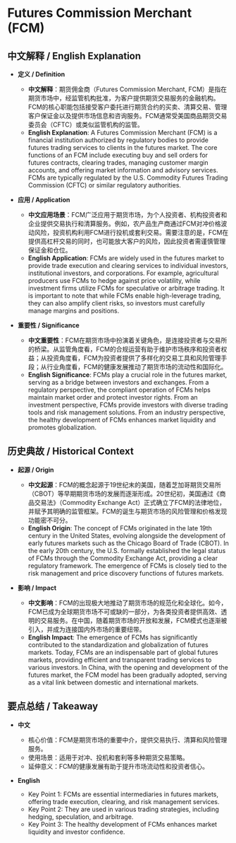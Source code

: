 # Futures Commission Merchant (FCM)

## 中文解释 / English Explanation

* **定义 / Definition**  
  - **中文解释**：期货佣金商（Futures Commission Merchant, FCM）是指在期货市场中，经监管机构批准，为客户提供期货交易服务的金融机构。FCM的核心职能包括接受客户委托进行期货合约的买卖、清算交易、管理客户保证金以及提供市场信息和咨询服务。FCM通常受美国商品期货交易委员会（CFTC）或类似监管机构的监管。  
  - **English Explanation**: A Futures Commission Merchant (FCM) is a financial institution authorized by regulatory bodies to provide futures trading services to clients in the futures market. The core functions of an FCM include executing buy and sell orders for futures contracts, clearing trades, managing customer margin accounts, and offering market information and advisory services. FCMs are typically regulated by the U.S. Commodity Futures Trading Commission (CFTC) or similar regulatory authorities.

* **应用 / Application**  
  - **中文应用场景**：FCM广泛应用于期货市场，为个人投资者、机构投资者和企业提供交易执行和清算服务。例如，农产品生产商通过FCM对冲价格波动风险，投资机构利用FCM进行投机或套利交易。需要注意的是，FCM在提供高杠杆交易的同时，也可能放大客户的风险，因此投资者需谨慎管理保证金和仓位。  
  - **English Application**: FCMs are widely used in the futures market to provide trade execution and clearing services to individual investors, institutional investors, and corporations. For example, agricultural producers use FCMs to hedge against price volatility, while investment firms utilize FCMs for speculative or arbitrage trading. It is important to note that while FCMs enable high-leverage trading, they can also amplify client risks, so investors must carefully manage margins and positions.

* **重要性 / Significance**  
  - **中文重要性**：FCM在期货市场中扮演着关键角色，是连接投资者与交易所的桥梁。从监管角度看，FCM的合规运营有助于维护市场秩序和投资者权益；从投资角度看，FCM为投资者提供了多样化的交易工具和风险管理手段；从行业角度看，FCM的健康发展推动了期货市场的流动性和国际化。  
  - **English Significance**: FCMs play a crucial role in the futures market, serving as a bridge between investors and exchanges. From a regulatory perspective, the compliant operation of FCMs helps maintain market order and protect investor rights. From an investment perspective, FCMs provide investors with diverse trading tools and risk management solutions. From an industry perspective, the healthy development of FCMs enhances market liquidity and promotes globalization.

## 历史典故 / Historical Context

* **起源 / Origin**  
  - **中文起源**：FCM的概念起源于19世纪末的美国，随着芝加哥期货交易所（CBOT）等早期期货市场的发展而逐渐形成。20世纪初，美国通过《商品交易法》（Commodity Exchange Act）正式确立了FCM的法律地位，并赋予其明确的监管框架。FCM的诞生与期货市场的风险管理和价格发现功能密不可分。  
  - **English Origin**: The concept of FCMs originated in the late 19th century in the United States, evolving alongside the development of early futures markets such as the Chicago Board of Trade (CBOT). In the early 20th century, the U.S. formally established the legal status of FCMs through the Commodity Exchange Act, providing a clear regulatory framework. The emergence of FCMs is closely tied to the risk management and price discovery functions of futures markets.

* **影响 / Impact**  
  - **中文影响**：FCM的出现极大地推动了期货市场的规范化和全球化。如今，FCM已成为全球期货市场不可或缺的一部分，为各类投资者提供高效、透明的交易服务。在中国，随着期货市场的开放和发展，FCM模式也逐渐被引入，并成为连接国内外市场的重要纽带。  
  - **English Impact**: The emergence of FCMs has significantly contributed to the standardization and globalization of futures markets. Today, FCMs are an indispensable part of global futures markets, providing efficient and transparent trading services to various investors. In China, with the opening and development of the futures market, the FCM model has been gradually adopted, serving as a vital link between domestic and international markets.

## 要点总结 / Takeaway

* **中文**  
  - 核心价值：FCM是期货市场的重要中介，提供交易执行、清算和风险管理服务。  
  - 使用场景：适用于对冲、投机和套利等多种期货交易策略。  
  - 延伸意义：FCM的健康发展有助于提升市场流动性和投资者信心。  

* **English**  
  - Key Point 1: FCMs are essential intermediaries in futures markets, offering trade execution, clearing, and risk management services.  
  - Key Point 2: They are used in various trading strategies, including hedging, speculation, and arbitrage.  
  - Key Point 3: The healthy development of FCMs enhances market liquidity and investor confidence.